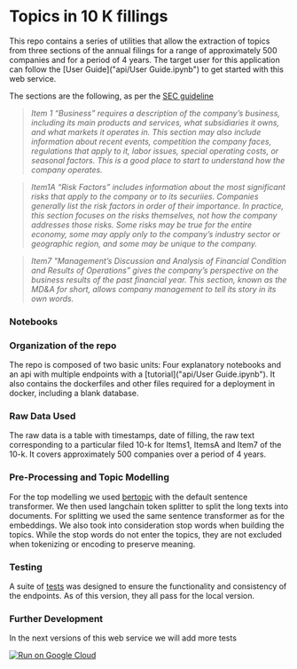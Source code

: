 # Topics in 10 K fillings 

This repo contains a series of utilities that
allow the extraction of topics from three sections of the annual filings for a range of approximately 500 companies and for a period of 4 years. 
The target user for this application can  follow the [User Guide]("api/User Guide.ipynb") to get started with this web service.


The sections are the following, as per the [SEC guideline](reada10k.pdf)

> *Item 1
“Business” requires a description of the company’s business, including its main products and services,
> what subsidiaries it owns, and what markets it operates in. This section may also include information about recent events,
> competition the company faces, regulations that apply to it, labor issues, special operating costs,
or seasonal factors. This is a good place to start to understand how the company operates.*

> *Item1A
“Risk Factors” includes information about the most significant risks that apply to the company or to its securiies. 
> Companies generally list the risk factors in order of their importance.
In practice, this section focuses on the risks themselves, not how the company addresses those risks. 
> Some risks may be true for the entire economy, some may apply only to the company’s industry
> sector or geographic region, and some may be unique to the company.*

> *Item7
"Management’s Discussion and Analysis of Financial Condition and Results of Operations” gives the company’s
> perspective on the business results of the past financial year.
> This section, known as the MD&A for short, allows company management to tell its story in its own words.*
> 

### Notebooks

### Organization of the repo
The repo is composed of two basic units: Four explanatory notebooks and an api with multiple endpoints with a [tutorial]("api/User Guide.ipynb").
It also contains the dockerfiles and other files required for a deployment in docker, including a blank database.

### Raw Data Used
The raw data is a table with timestamps, date of filling, the raw text corresponding to a particular filed 10-k for Items1, ItemsA and Item7 of the 10-k.
It covers approximately 500 companies over a period of 4 years.

### Pre-Processing and Topic Modelling
For the top modelling we used [bertopic](https://maartengr.github.io/BERTopic/index.html#quick-start) with the default sentence transformer. We then used langchain token splitter to split the long texts into documents.
For splitting we used the same sentence transformer as for the embeddings. We also took into consideration stop words when building the topics. While the stop words do not enter the topics,
they are not excluded when tokenizing or encoding to preserve meaning.

### Testing

A suite of [tests](test_routes.py) was designed to ensure the functionality and consistency of the endpoints. As of this version, they all pass for the local version. 

### Further Development
In the next versions of this web service we will add more tests


[![Run on Google Cloud](https://deploy.cloud.run/button.svg)](https://deploy.cloud.run)